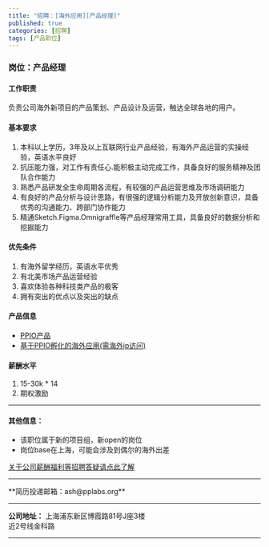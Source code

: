 ```yaml
---
title: "招聘：[海外应用][产品经理]"
published: true
categories: [招聘]
tags: [产品职位]
---
```



### 岗位：产品经理

#### 工作职责
负责公司海外新项目的产品策划、产品设计及运营，触达全球各地的用户。

#### 基本要求
1. 本科以上学历，3年及以上互联网行业产品经验，有海外产品运营的实操经验，英语水平良好
2. 抗压能力强，对工作有责任心.能积极主动完成工作，具备良好的服务精神及团队合作能力
3. 熟悉产品研发全生命周期各流程，有较强的产品运营思维及市场调研能力
4. 有良好的产品分析与设计思路，有很强的逻辑分析能力及开放创新意识，具备优秀的沟通能力、跨部门协作能力
5. 精通Sketch.Figma.Omnigraffle等产品经理常用工具，具备良好的数据分析和挖掘能力

#### 优先条件
1. 有海外留学经历，英语水平优秀
2. 有北美市场产品运营经验
3. 喜欢体验各种科技类产品的极客
4. 拥有突出的优点以及突出的缺点

#### 产品信息
- [PPIO产品](https://www.pp.io/?from=ash)
- [基于PPIO孵化的海外应用(需海外ip访问)](https://bonusvpn.com/?from=ash)

#### 薪酬水平
1. 15-30k * 14
2. 期权激励
<hr>

#### 其他信息：
- 该职位属于新的项目组，新open的岗位
- 岗位base在上海，可能会涉及到偶尔的海外出差

[关于公司薪酬福利等招聘答疑请点此了解](http://ashma.info/2019/03/01/Q&A-of-hiring/)

<hr>
**简历投递邮箱：ash@pplabs.org**
<hr/>

**公司地址：** 上海浦东新区博霞路81号J座3楼<br/>
近2号线金科路<br/>

<hr>
